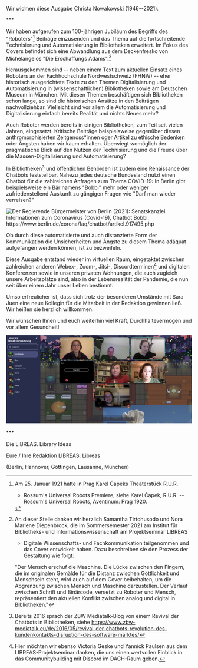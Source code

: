 Wir widmen diese Ausgabe Christa Nowakowski (1946--2021).

\*\*\*

Wir haben aufgerufen zum 100-jährigen Jubiläum des Begriffs des
"Roboters"[^1] Beiträge einzusenden und das Thema auf die
fortschreitende Technisierung und Automatisierung in Bibliotheken
erweitert. Im Fokus des Covers befindet sich eine Abwandlung aus dem
Deckenfresko von Michelangelos "Die Erschaffungs Adams".[^2]

Herausgekommen sind -- neben einem Text zum aktuellen Einsatz eines
Roboters an der Fachhochschule Nordwestschweiz (FHNW) -- eher historisch
ausgerichtete Texte zu den Themen Digitalisierung und Automatisierung in
(wissenschaftlichen) Bibliotheken sowie am Deutschen Museum in München.
Mit diesen Themen beschäftigen sich Bibliotheken schon lange, so sind
die historischen Ansätze in den Beiträgen nachvollziehbar. Vielleicht
sind vor allem die Automatisierung und Digitalisierung einfach bereits
Realität und nichts Neues mehr?

Auch Roboter werden bereits in einigen Bibliotheken, zum Teil seit
vielen Jahren, eingesetzt. Kritische Beiträge beispielsweise gegenüber
diesen anthromorphisierten Zeitgenoss\*innen oder Artikel zu ethische
Bedenken oder Ängsten haben wir kaum erhalten. Überwiegt womöglich der
pragmatische Blick auf den Nutzen der Technisierung und die Freude über
die Massen-Digitalisierung und Automatisierung?

In Bibliotheken[^3] und öffentlichen Behörden ist zudem eine Renaissance
der Chatbots feststellbar. Nahezu jedes deutsche Bundesland nutzt einen
Chatbot für die zahlreichen Anfragen zum Thema COVID-19: In Berlin gibt
beispielsweise ein Bär namens "Bobbi" mehr oder weniger
zufriedenstellend Auskunft zu gängigen Fragen wie "Darf man wieder
verreisen?"

![Der Regierende Bürgermeister von Berlin (2021): Senatskanzlei
Informationen zum Coronavirus (Covid-19), Chatbot Bobbi:
<https://www.berlin.de/corona/faq/chatbot/artikel.917495.php>](img/img1.png)

Ob durch diese automatisierte und auch distanzierte Form der
Kommunikation die Unsicherheiten und Ängste zu diesem Thema adäquat
aufgefangen werden können, ist zu bezweifeln.

Diese Ausgabe entstand wieder im virtuellen Raum, eingetaktet zwischen
zahlreichen anderen Webex-, Zoom-, Jitsi-, Discordterminen[^4] und
digitalen Konferenzen sowie in unseren privaten Wohnungen, die auch
zugleich unsere Arbeitsplätze sind, also in der Lebensrealität der
Pandemie, die nun seit über einem Jahr unser Leben bestimmt.

Umso erfreulicher ist, dass sich trotz der besonderen Umstände mit Sara
Juen eine neue Kollegin für die Mitarbeit in der Redaktion gewinnen
ließ. Wir heißen sie herzlich willkommen.

Wir wünschen Ihnen und euch weiterhin viel Kraft, Durchhaltevermögen und
vor allem Gesundheit!

![Redaktionsorte -- immer noch online](img/img2.png)

\*\*\*

Die LIBREAS. Library Ideas

Eure / Ihre Redaktion LIBREAS. Libreas

(Berlin, Hannover, Göttingen, Lausanne, München)

[^1]: Am 25. Januar 1921 hatte in Prag Karel Čapeks Theaterstück R.U.R.
    - Rossum's Universal Robots Premiere, siehe Karel Čapek, R.U.R. --
    Rossum's Universal Robots, Aventinum: Prag 1920.

[^2]: An dieser Stelle danken wir herzlich Samantha Tirtohusodo und Nora
    Marlene Diepenbrock, die im Sommersemester 2021 am Institut für
    Bibliotheks- und Informationswissenschaft am Projektseminar LIBREAS
    - Digitale Wissenschafts- und Fachkommunikation teilgenommen und das
    Cover entwickelt haben. Dazu beschreiben sie den Prozess der
    Gestaltung wie folgt:

    "Der Mensch erschuf die Maschine. Die Lücke zwischen den Fingern, die
    im originalen Gemälde für die Distanz zwischen Göttlichkeit und
    Menschsein steht, wird auch auf dem Cover beibehalten, um die
    Abgrenzung zwischen Mensch und Maschine darzustellen. Der Verlauf
    zwischen Schrift und Binärcode, versetzt zu Roboter und Mensch,
    repräsentiert den aktuellen Konflikt zwischen analog und digital in
    Bibliotheken."

[^3]: Bereits 2016 sprach der ZBW Mediatalk-Blog von einem Revival der
    Chatbots in Bibliotheken, siehe
    <https://www.zbw-mediatalk.eu/de/2016/05/revival-der-chatbots-revolution-des-kundenkontakts-disruption-des-software-marktes/>

[^4]: Hier möchten wir ebenso Victoria Geske und Yannick Paulsen aus dem
    LIBREAS-Projektseminar danken, die uns einen wertvollen Einblick in
    das Communitybuilding mit Discord im DACH-Raum geben.
